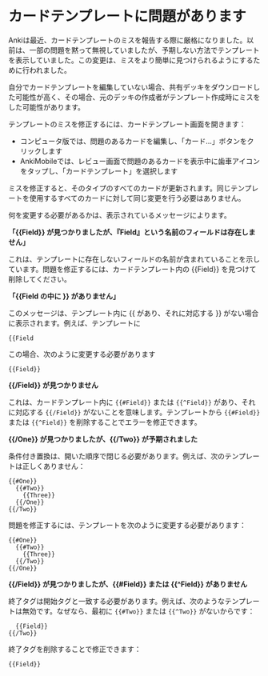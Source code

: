 # カードテンプレートに問題があります

Ankiは最近、カードテンプレートのミスを報告する際に厳格になりました。以前は、一部の問題を黙って無視していましたが、予期しない方法でテンプレートを表示していました。この変更は、ミスをより簡単に見つけられるようにするために行われました。

自分でカードテンプレートを編集していない場合、共有デッキをダウンロードした可能性が高く、その場合、元のデッキの作成者がテンプレート作成時にミスをした可能性があります。

テンプレートのミスを修正するには、カードテンプレート画面を開きます：

- コンピュータ版では、問題のあるカードを編集し、「カード...」ボタンをクリックします
- AnkiMobileでは、レビュー画面で問題のあるカードを表示中に歯車アイコンをタップし、「カードテンプレート」を選択します

ミスを修正すると、そのタイプのすべてのカードが更新されます。同じテンプレートを使用するすべてのカードに対して同じ変更を行う必要はありません。

何を変更する必要があるかは、表示されているメッセージによります。

**「{{Field}} が見つかりましたが、『Field』という名前のフィールドは存在しません」**

これは、テンプレートに存在しないフィールドの名前が含まれていることを示しています。問題を修正するには、カードテンプレート内の {{Field}} を見つけて削除してください。

**「{{Field の中に }} がありません」**

このメッセージは、テンプレート内に {{ があり、それに対応する }} がない場合に表示されます。例えば、テンプレートに
```
{{Field
```

この場合、次のように変更する必要があります

```
{{Field}}
```

**{{/Field}} が見つかりません**

これは、カードテンプレート内に `{{#Field}}` または `{{^Field}}` があり、それに対応する `{{/Field}}` がないことを意味します。テンプレートから `{{#Field}}` または `{{^Field}}` を削除することでエラーを修正できます。

**{{/One}} が見つかりましたが、{{/Two}} が予期されました**

条件付き置換は、開いた順序で閉じる必要があります。例えば、次のテンプレートは正しくありません：

```
{{#One}}
  {{#Two}}
    {{Three}}
  {{/One}}
{{/Two}}
```

問題を修正するには、テンプレートを次のように変更する必要があります：

```
{{#One}}
  {{#Two}}
    {{Three}}
  {{/Two}}
{{/One}}
```
**{{/Field}} が見つかりましたが、{{#Field}} または {{^Field}} がありません**

終了タグは開始タグと一致する必要があります。例えば、次のようなテンプレートは無効です。なぜなら、最初に `{{#Two}}` または `{{^Two}}` がないからです：

```
  {{Field}}
{{/Two}}
```

終了タグを削除することで修正できます：

```
{{Field}}
```